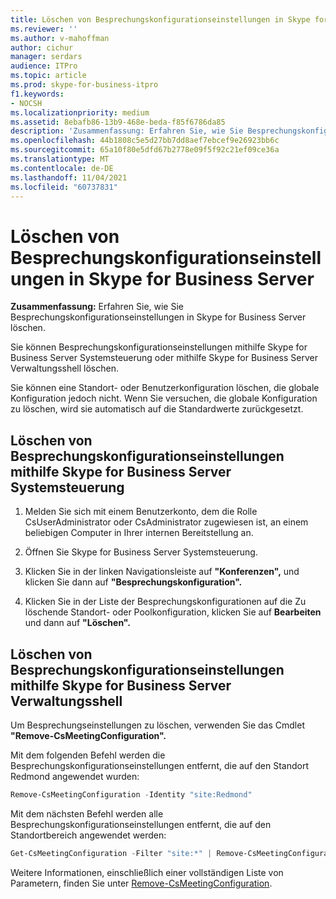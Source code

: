 ```yaml
---
title: Löschen von Besprechungskonfigurationseinstellungen in Skype for Business Server
ms.reviewer: ''
ms.author: v-mahoffman
author: cichur
manager: serdars
audience: ITPro
ms.topic: article
ms.prod: skype-for-business-itpro
f1.keywords:
- NOCSH
ms.localizationpriority: medium
ms.assetid: 8ebafb86-13b9-468e-beda-f85f6786da85
description: 'Zusammenfassung: Erfahren Sie, wie Sie Besprechungskonfigurationseinstellungen in Skype for Business Server löschen.'
ms.openlocfilehash: 44b1808c5e5d27bb7dd8aef7ebcef9e26923bb6c
ms.sourcegitcommit: 65a10f80e5dfd67b2778e09f5f92c21ef09ce36a
ms.translationtype: MT
ms.contentlocale: de-DE
ms.lasthandoff: 11/04/2021
ms.locfileid: "60737831"
---
```

# <a name="delete-meeting-configuration-settings-in-skype-for-business-server"></a>Löschen von Besprechungskonfigurationseinstellungen in Skype for Business Server
 
**Zusammenfassung:** Erfahren Sie, wie Sie Besprechungskonfigurationseinstellungen in Skype for Business Server löschen.
  
Sie können Besprechungskonfigurationseinstellungen mithilfe Skype for Business Server Systemsteuerung oder mithilfe Skype for Business Server Verwaltungsshell löschen.
  
Sie können eine Standort- oder Benutzerkonfiguration löschen, die globale Konfiguration jedoch nicht. Wenn Sie versuchen, die globale Konfiguration zu löschen, wird sie automatisch auf die Standardwerte zurückgesetzt.
  
## <a name="delete-meeting-configuration-settings-by-using-skype-for-business-server-control-panel"></a>Löschen von Besprechungskonfigurationseinstellungen mithilfe Skype for Business Server Systemsteuerung

1. Melden Sie sich mit einem Benutzerkonto, dem die Rolle CsUserAdministrator oder CsAdministrator zugewiesen ist, an einem beliebigen Computer in Ihrer internen Bereitstellung an.
    
2.  Öffnen Sie Skype for Business Server Systemsteuerung.
    
3. Klicken Sie in der linken Navigationsleiste auf **"Konferenzen",** und klicken Sie dann auf **"Besprechungskonfiguration".**
    
4. Klicken Sie in der Liste der Besprechungskonfigurationen auf die Zu löschende Standort- oder Poolkonfiguration, klicken Sie auf **Bearbeiten** und dann auf **"Löschen".**
    
## <a name="delete-meeting-configuration-settings-by-using-skype-for-business-server-management-shell"></a>Löschen von Besprechungskonfigurationseinstellungen mithilfe Skype for Business Server Verwaltungsshell

Um Besprechungseinstellungen zu löschen, verwenden Sie das Cmdlet **"Remove-CsMeetingConfiguration".**
  
Mit dem folgenden Befehl werden die Besprechungskonfigurationseinstellungen entfernt, die auf den Standort Redmond angewendet wurden:
  
```PowerShell
Remove-CsMeetingConfiguration -Identity "site:Redmond"
```

Mit dem nächsten Befehl werden alle Besprechungskonfigurationseinstellungen entfernt, die auf den Standortbereich angewendet werden:
  
```PowerShell
Get-CsMeetingConfiguration -Filter "site:*" | Remove-CsMeetingConfiguration
```

Weitere Informationen, einschließlich einer vollständigen Liste von Parametern, finden Sie unter [Remove-CsMeetingConfiguration](/powershell/module/skype/remove-csmeetingconfiguration?view=skype-ps).
